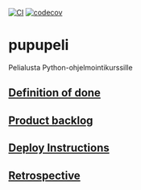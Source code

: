[![CI](https://github.com/Pelialusta-Python-ohjelmointikurssille/pupupeli/actions/workflows/main.yml/badge.svg)](https://github.com/Pelialusta-Python-ohjelmointikurssille/pupupeli/actions/workflows/main.yml)
[![codecov](https://codecov.io/gh/Pelialusta-Python-ohjelmointikurssille/pupupeli/graph/badge.svg?token=S2MRVEVLNA)](https://codecov.io/gh/Pelialusta-Python-ohjelmointikurssille/pupupeli)
# pupupeli
Pelialusta Python-ohjelmointikurssille


## [Definition of done](documentation/definition_of_done.md)

## [Product backlog](https://docs.google.com/spreadsheets/d/1mk23KxaOge5S4C0eZFnSwEqCT6JkHjbDhZde5ajT3Ko/edit?pli=1#gid=988965094)

## [Deploy Instructions](documentation/deploy_instructions.md)

## [Retrospective](documentation/retrospektiivi.md)
